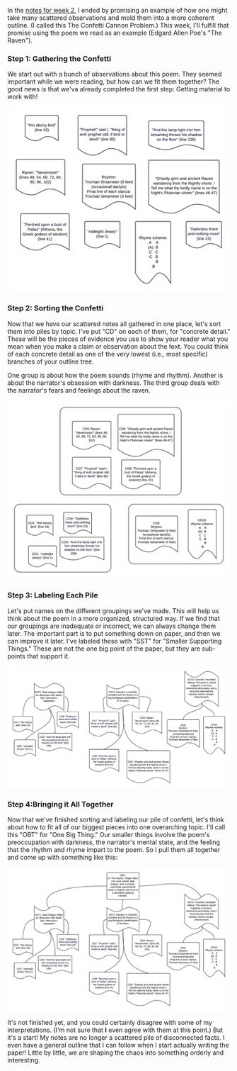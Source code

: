 In the [notes for week 2](week-2.md), I ended by promising an example of how one might take many scattered observations and mold them into a more coherent outline. (I called this The Confetti Cannon Problem.) This week, I'll fulfill that promise using the poem we read as an example (Edgard Allen Poe's "The Raven").

### Step 1: Gathering the Confetti

We start out with a bunch of observations about this poem. They seemed important while we were reading, but how can we fit them together? The good news is that we'va already completed the first step: Getting material to work with!

![Raven Outline Step 1](raven-outline-1.png "Raven Outline Step 1")

### Step 2: Sorting the Confetti

Now that we have our scattered notes all gathered in one place, let's sort them into piles by topic. I've put "CD" on each of them, for "concrete detail." These will be the pieces of evidence you use to show your reader what you mean when you make a claim or observation about the text. You could think of each concrete detail as one of the very lowest (i.e., most specific) branches of your outline tree.

One group is about how the poem sounds (rhyme and rhythm). Another is about the narrator's obsession with darkness. The third group deals with the narrator's fears and feelings about the raven.

![Raven Outline Step 2](raven-outline-2.png "Raven Outline Step 2")

### Step 3: Labeling Each Pile

Let's put names on the different groupings we've made. This will help us think about the poem in a more organized, structured way. If we find that our groupings are inadequate or incorrect, we can always change them later. The important part is to put something down on paper, and then we can improve it later. I've labeled these with "SST" for "Smaller Supporting Things." These are not the one big point of the paper, but they are sub-points that support it.

![Raven Outline Step 3](raven-outline-3.png "Raven Outline Step 3")

### Step 4:Bringing it All Together

Now that we've finished sorting and labeling our pile of confetti, let's think about how to fit all of our biggest pieces into one overarching topic. I'll call this "OBT" for "One Big Thing." Our smaller things involve the poem's preoccupation with darkness, the narrator's mental state, and the feeling that the rhythm and rhyme impart to the poem. So I pull them all together and come up with something like this:

![Raven Outline Step 4](raven-outline-4.png "Raven Outline Step 4")

It's not finished yet, and you could certainly disagree with some of my interpretations. (I'm not sure that **I** even agree with them at this point.) But it's a start! My notes are  no longer a scattered pile of disconnected facts. I even have a general outline that I can follow when I start actually writing the paper! Little by little, we are shaping the chaos into something orderly and interesting.
